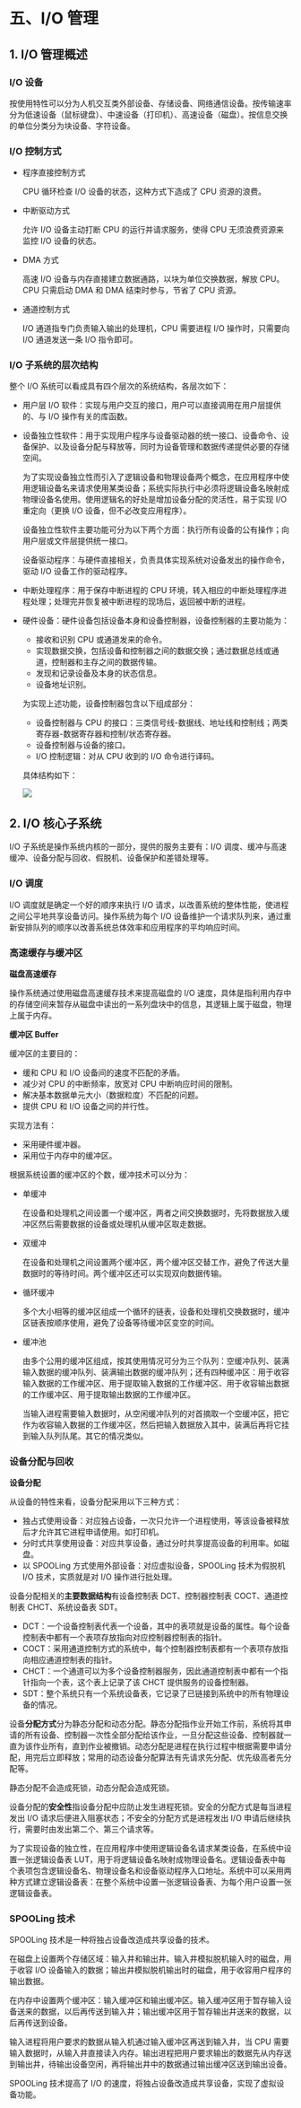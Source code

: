 # 五、I/O 管理

## 1. I/O 管理概述

### I/O 设备

按使用特性可以分为人机交互类外部设备、存储设备、网络通信设备。按传输速率分为低速设备（鼠标键盘）、中速设备（打印机）、高速设备（磁盘）。按信息交换的单位分类分为块设备、字符设备。

### I/O 控制方式

- 程序直接控制方式

  CPU 循环检查 I/O 设备的状态，这种方式下造成了 CPU 资源的浪费。

- 中断驱动方式

  允许 I/O 设备主动打断 CPU 的运行并请求服务，使得 CPU 无须浪费资源来监控 I/O 设备的状态。

- DMA 方式

  高速 I/O 设备与内存直接建立数据通路，以块为单位交换数据，解放 CPU。CPU 只需启动 DMA 和 DMA 结束时参与，节省了 CPU 资源。

- 通道控制方式

  I/O 通道指专门负责输入输出的处理机，CPU 需要进程 I/O 操作时，只需要向 I/O 通道发送一条 I/O 指令即可。

### I/O 子系统的层次结构

整个 I/O 系统可以看成具有四个层次的系统结构，各层次如下：

- 用户层 I/O 软件：实现与用户交互的接口，用户可以直接调用在用户层提供的、与 I/O 操作有关的库函数。

- 设备独立性软件：用于实现用户程序与设备驱动器的统一接口、设备命令、设备保护、以及设备分配与释放等，同时为设备管理和数据传递提供必要的存储空间。

  为了实现设备独立性而引入了逻辑设备和物理设备两个概念，在应用程序中使用逻辑设备名来请求使用某类设备；系统实际执行中必须将逻辑设备名映射成物理设备名使用。使用逻辑名的好处是增加设备分配的灵活性，易于实现 I/O 重定向（更换 I/O 设备，但不必改变应用程序）。

  设备独立性软件主要功能可分为以下两个方面：执行所有设备的公有操作；向用户层或文件层提供统一接口。

  设备驱动程序：与硬件直接相关，负责具体实现系统对设备发出的操作命令，驱动 I/O 设备工作的驱动程序。

- 中断处理程序：用于保存中断进程的 CPU 环境，转入相应的中断处理程序进程处理；处理完并恢复被中断进程的现场后，返回被中断的进程。

- 硬件设备：硬件设备包括设备本身和设备控制器，设备控制器的主要功能为：

  - 接收和识别 CPU 或通道发来的命令。
  - 实现数据交换，包括设备和控制器之间的数据交换；通过数据总线或通道，控制器和主存之间的数据传输。
  - 发现和记录设备及本身的状态信息。
  - 设备地址识别。

  为实现上述功能，设备控制器包含以下组成部分：

  - 设备控制器与 CPU 的接口：三类信号线-数据线、地址线和控制线；两类寄存器-数据寄存器和控制/状态寄存器。
  - 设备控制器与设备的接口。
  - I/O 控制逻辑：对从 CPU 收到的 I/O 命令进行译码。

  具体结构如下：

  ![](./assets/composition-of-device-controller.jpg)

## 2. I/O 核心子系统

I/O 子系统是操作系统内核的一部分，提供的服务主要有：I/O 调度、缓冲与高速缓冲、设备分配与回收、假脱机、设备保护和差错处理等。

### I/O 调度

I/O 调度就是确定一个好的顺序来执行 I/O 请求，以改善系统的整体性能，使进程之间公平地共享设备访问。操作系统为每个 I/O 设备维护一个请求队列来，通过重新安排队列的顺序以改善系统总体效率和应用程序的平均响应时间。

### 高速缓存与缓冲区

**磁盘高速缓存**

操作系统通过使用磁盘高速缓存技术来提高磁盘的 I/O 速度，具体是指利用内存中的存储空间来暂存从磁盘中读出的一系列盘块中的信息，其逻辑上属于磁盘，物理上属于内存。

**缓冲区 Buffer**

缓冲区的主要目的：

- 缓和 CPU 和 I/O 设备间的速度不匹配的矛盾。
- 减少对 CPU 的中断频率，放宽对 CPU 中断响应时间的限制。
- 解决基本数据单元大小（数据粒度）不匹配的问题。
- 提供 CPU 和 I/O 设备之间的并行性。

实现方法有：

- 采用硬件缓冲器。
- 采用位于内存中的缓冲区。

根据系统设置的缓冲区的个数，缓冲技术可以分为：

- 单缓冲

  在设备和处理机之间设置一个缓冲区，两者之间交换数据时，先将数据放入缓冲区然后需要数据的设备或处理机从缓冲区取走数据。

- 双缓冲

  在设备和处理机之间设置两个缓冲区，两个缓冲区交替工作，避免了传送大量数据时的等待时间。两个缓冲区还可以实现双向数据传输。

- 循环缓冲

  多个大小相等的缓冲区组成一个循环的链表，设备和处理机交换数据时，缓冲区链表按顺序使用，避免了设备等待缓冲区变空的时间。

- 缓冲池

  由多个公用的缓冲区组成，按其使用情况可分为三个队列：空缓冲队列、装满输入数据的缓冲队列、装满输出数据的缓冲队列；还有四种缓冲区：用于收容输入数据的工作缓冲区、用于提取输入数据的工作缓冲区、用于收容输出数据的工作缓冲区、用于提取输出数据的工作缓冲区。

  当输入进程需要输入数据时，从空闲缓冲队列的对首摘取一个空缓冲区，把它作为收容输入数据的工作缓冲区，然后把输入数据放入其中，装满后再将它挂到输入队列队尾。其它的情况类似。

### 设备分配与回收

**设备分配**

从设备的特性来看，设备分配采用以下三种方式：

- 独占式使用设备：对应独占设备，一次只允许一个进程使用，等该设备被释放后才允许其它进程申请使用。如打印机。
- 分时式共享使用设备：对应共享设备，通过分时共享提高设备的利用率。如磁盘。
- 以 SPOOLing 方式使用外部设备：对应虚拟设备，SPOOLing 技术为假脱机 I/O 技术，实质就是对 I/O 操作进行批处理。

设备分配相关的**主要数据结构**有设备控制表 DCT、控制器控制表 COCT、通道控制表 CHCT、系统设备表 SDT。

- DCT：一个设备控制表代表一个设备，其中的表项就是设备的属性。每个设备控制表中都有一个表项存放指向对应控制器控制表的指针。
- COCT：采用通道控制方式的系统中，每个控制器控制表都有一个表项存放指向相应通道控制表的指针。
- CHCT：一个通道可以为多个设备控制器服务，因此通道控制表中都有一个指针指向一个表，这个表上记录了该 CHCT 提供服务的设备控制器。
- SDT：整个系统只有一个系统设备表，它记录了已链接到系统中的所有物理设备的情况。

设备**分配方式**分为静态分配和动态分配。静态分配指作业开始工作前，系统将其申请的所有设备、控制器一次性全部分配给该作业，一旦分配这些设备、控制器就一直为该作业所有，直到作业被撤销。动态分配是进程在执行过程中根据需要申请分配，用完后立即释放；常用的动态设备分配算法有先请求先分配、优先级高者先分配等。

静态分配不会造成死锁，动态分配会造成死锁。

设备分配的**安全性**指设备分配中应防止发生进程死锁。安全的分配方式是每当进程发出 I/O 请求后便进入阻塞状态；不安全的分配方式是进程发出 I/O 申请后继续执行，需要时由发出第二个、第三个请求等。

为了实现设备的独立性，在应用程序中使用逻辑设备名请求某类设备，在系统中设置一张逻辑设备表 LUT，用于将逻辑设备名映射成物理设备名。逻辑设备表中每个表项包含逻辑设备名、物理设备名和设备驱动程序入口地址。系统中可以采用两种方式建立逻辑设备表：在整个系统中设置一张逻辑设备表、为每个用户设置一张逻辑设备表。

### SPOOLing 技术

SPOOLing 技术是一种将独占设备改造成共享设备的技术。

在磁盘上设置两个存储区域：输入井和输出井。输入井模拟脱机输入时的磁盘，用于收容 I/O 设备输入的数据；输出井模拟脱机输出时的磁盘，用于收容用户程序的输出数据。

在内存中设置两个缓冲区：输入缓冲区和输出缓冲区。输入缓冲区用于暂存输入设备送来的数据，以后再传送到输入井；输出缓冲区用于暂存输出井送来的数据，以后再传送到设备。

输入进程将用户要求的数据从输入机通过输入缓冲区再送到输入井，当 CPU 需要输入数据时，从输入井直接读入内存。输出进程把用户要求输出的数据先从内存送到输出井，待输出设备空闲，再将输出井中的数据通过输出缓冲区送到输出设备。

SPOOLing 技术提高了 I/O 的速度，将独占设备改造成共享设备，实现了虚拟设备功能。
